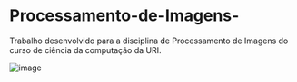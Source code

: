 # Processamento-de-Imagens-
Trabalho desenvolvido para a disciplina de Processamento de Imagens do curso de ciência da computação da URI. 

![image](https://user-images.githubusercontent.com/61890562/206871315-d69236e5-8493-40c9-a5b1-df2625a5f557.png)
